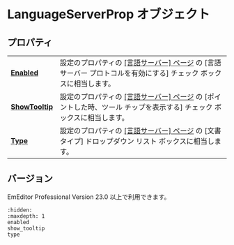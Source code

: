 # LanguageServerProp オブジェクト

## プロパティ

|     |     |
| --- | --- |
| **[Enabled](enabled)** | 設定のプロパティの [\[言語サーバー\] ページ](../../dlg/properties/language_server/index) の \[言語サーバー プロトコルを有効にする\] チェック ボックスに相当します。 |
| **[ShowTooltip](show_tooltip)** | 設定のプロパティの [\[言語サーバー\] ページ](../../dlg/properties/language_server/index) の \[ポイントした時、ツール チップを表示する\] チェック ボックスに相当します。 |
| **[Type](type)** | 設定のプロパティの [\[言語サーバー\] ページ](../../dlg/properties/language_server/index) の \[文書タイプ\] ドロップダウン リスト ボックスに相当します。 |

## バージョン

EmEditor Professional Version 23.0 以上で利用できます。


```{toctree}
:hidden:
:maxdepth: 1
enabled
show_tooltip
type
```
